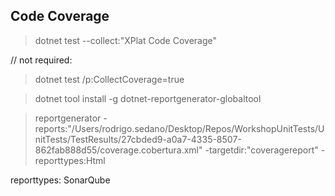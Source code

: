 ## Code Coverage ##
> dotnet test --collect:"XPlat Code Coverage"

// not required: 
> dotnet test /p:CollectCoverage=true

> dotnet tool install -g dotnet-reportgenerator-globaltool

> reportgenerator -reports:"/Users/rodrigo.sedano/Desktop/Repos/WorkshopUnitTests/UnitTests/TestResults/27cbded9-a0a7-4335-8507-862fab888d55/coverage.cobertura.xml" -targetdir:"coveragereport" -reporttypes:Html

reporttypes: SonarQube